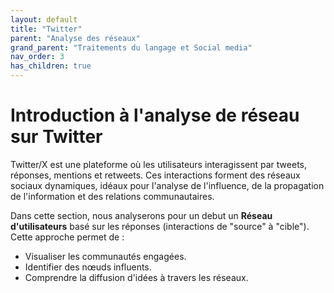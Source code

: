 ```yaml
---
layout: default
title: "Twitter"
parent: "Analyse des réseaux"
grand_parent: "Traitements du langage et Social media"
nav_order: 3
has_children: true
---
```


# Introduction à l'analyse de réseau sur Twitter

Twitter/X est une plateforme où les utilisateurs interagissent par tweets, réponses, mentions et retweets. Ces interactions forment des réseaux sociaux dynamiques, idéaux pour l'analyse de l'influence, de la propagation de l'information et des relations communautaires.

Dans cette section, nous analyserons pour un debut un **Réseau d'utilisateurs** basé sur les réponses (interactions de "source" à "cible"). Cette approche permet de :
- Visualiser les communautés engagées.
- Identifier des nœuds influents.
- Comprendre la diffusion d'idées à travers les réseaux.
